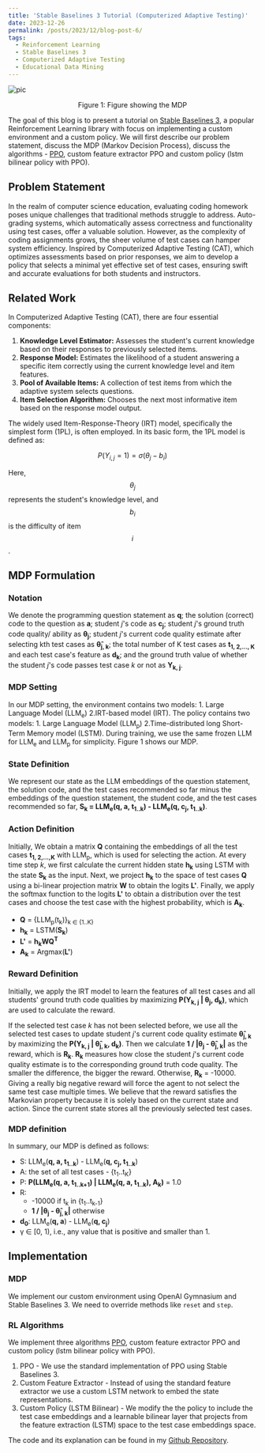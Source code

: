 ```yaml
---
title: 'Stable Baselines 3 Tutorial (Computerized Adaptive Testing)'
date: 2023-12-26
permalink: /posts/2023/12/blog-post-6/
tags:
  - Reinforcement Learning
  - Stable Baselines 3
  - Computerized Adaptive Testing 
  - Educational Data Mining 
---
```


![pic](https://github.com/Nish-19/SB3-tutorial/assets/41947720/cc050964-5e21-43a2-8a14-a13654b68d6d)

<figcaption style="text-align: center;">Figure 1: Figure showing the MDP</figcaption>

The goal of this blog is to present a tutorial on [Stable Baselines 3](https://stable-baselines3.readthedocs.io/en/master/), a popular Reinforcement Learning library with focus on implementing a custom environment and a custom policy. We will first describe our problem statement, discuss the MDP (Markov Decision Process), discuss the algorithms - [PPO](https://openai.com/research/openai-baselines-ppo), custom feature extractor PPO and custom policy (lstm bilinear policy with PPO). 

## Problem Statement 

In the realm of computer science education, evaluating coding homework poses unique challenges that traditional methods struggle to address. Auto-grading systems, which automatically assess correctness and functionality using test cases, offer a valuable solution. However, as the complexity of coding assignments grows, the sheer volume of test cases can hamper system efficiency. Inspired by Computerized Adaptive Testing (CAT), which optimizes assessments based on prior responses, we aim to develop a policy that selects a minimal yet effective set of test cases, ensuring swift and accurate evaluations for both students and instructors.

## Related Work

In Computerized Adaptive Testing (CAT), there are four essential components:

1. **Knowledge Level Estimator:** Assesses the student's current knowledge based on their responses to previously selected items.
2. **Response Model:** Estimates the likelihood of a student answering a specific item correctly using the current knowledge level and item features.
3. **Pool of Available Items:** A collection of test items from which the adaptive system selects questions.
4. **Item Selection Algorithm:** Chooses the next most informative item based on the response model output.

The widely used Item-Response-Theory (IRT) model, specifically the simplest form (1PL), is often employed. In its basic form, the 1PL model is defined as:

$$ P(Y_{i, j} = 1) = \sigma(\theta_j - b_i) $$

Here, $$\theta_j$$ represents the student's knowledge level, and $$b_i$$  is the difficulty of item $$i$$.


## MDP Formulation

### Notation
We denote the programming question statement as **q**; the solution (correct) code to the question as **a**; student *j*'s code as **c<sub>j</sub>**; student *j*'s ground truth code quality/ ability as **θ<sub>j</sub>**; student *j*'s current code quality estimate after selecting kth test cases as **θ̂<sub>j, k</sub>**; the total number of K test cases as **t<sub>1, 2,..., K</sub>** and each test case's feature as **d<sub>k</sub>**; and the ground truth value of whether the student *j*'s code passes test case *k* or not as **Y<sub>k, j</sub>**.

### MDP Setting
In our MDP setting, the environment contains two models: 1. Large Language Model (LLM<sub>e</sub>) 2.IRT-based model (IRT). The policy contains two models: 1. Large Language Model (LLM<sub>p</sub>) 2.Time-distributed long Short-Term Memory model (LSTM). During training, we use the same frozen LLM for LLM<sub>e</sub> and LLM<sub>p</sub> for simplicity. Figure 1 shows our MDP. 

### State Definition
We represent our state as the LLM embeddings of the question statement, the solution code, and the test cases recommended so far minus the embeddings of the question statement, the student code, and the test cases recommended so far, **S<sub>k</sub> = LLM<sub>e</sub>(q, a, t<sub>1..k</sub>) - LLM<sub>e</sub>(q, c<sub>j</sub>, t<sub>1..k</sub>)**.

### Action Definition
Initially, We obtain a matrix **Q** containing the embeddings of all the test cases **t<sub>1, 2,...,K</sub>** with LLM<sub>p</sub>, which is used for selecting the action. At every time step *k*, we first calculate the current hidden state **h<sub>k</sub>** using LSTM with the state **S<sub>k</sub>** as the input. Next, we project **h<sub>k</sub>** to the space of test cases **Q** using a bi-linear projection matrix **W** to obtain the logits **L'**. Finally, we apply the softmax function to the logits **L'** to obtain a distribution over the test cases and choose the test case with the highest probability, which is **A<sub>k</sub>**.

- **Q** = {LLM<sub>p</sub>(t<sub>k</sub>)}<sub>k ∈ {1..K}</sub>
- **h<sub>k</sub>** = LSTM(**S<sub>k</sub>**)
- **L'** = **h<sub>k</sub>WQ<sup>T</sup>**
- **A<sub>k</sub>** = Argmax(**L'**)

### Reward Definition
Initially, we apply the IRT model to learn the features of all test cases and all students' ground truth code qualities by maximizing **P(Y<sub>k, j</sub> \| θ<sub>j</sub>, d<sub>k</sub>)**, which are used to calculate the reward.

If the selected test case *k* has not been selected before, we use all the selected test cases to update student *j*'s current code quality estimate **θ̂<sub>j, k</sub>** by maximizing the **P(Y<sub>k, j</sub> \| θ̂<sub>j, k</sub>, d<sub>k</sub>)**. Then we calculate **1 / \|θ<sub>j</sub> - θ̂<sub>j, k</sub>\|** as the reward, which is **R<sub>k</sub>**. **R<sub>k</sub>** measures how close the student *j*'s current code quality estimate is to the corresponding ground truth code quality. The smaller the difference, the bigger the reward. Otherwise, **R<sub>k</sub>** = -10000. Giving a really big negative reward will force the agent to not select the same test case multiple times. We believe that the reward satisfies the Markovian property because it is solely based on the current state and action. Since the current state stores all the previously selected test cases.

### MDP definition
In summary, our MDP is defined as follows:

- S: LLM<sub>e</sub>(**q, a, t<sub>1..k</sub>**) - LLM<sub>e</sub>(**q, c<sub>j</sub>, t<sub>1..k</sub>**)
- A: the set of all test cases - {t<sub>1</sub>..t<sub>K</sub>}
- P: **P(LLM<sub>e</sub>(q, a, t<sub>1..k+1</sub>) \| LLM<sub>e</sub>(q, a, t<sub>1..k</sub>), A<sub>k</sub>)** = 1.0
- R:
    - -10000 if t<sub>k</sub> in {t<sub>1</sub>..t<sub>k-1</sub>}
    - **1 / \|θ<sub>j</sub> - θ̂<sub>j, k</sub>\|** otherwise
- **d<sub>0</sub>**: LLM<sub>e</sub>(**q, a**) - LLM<sub>e</sub>(**q, c<sub>j</sub>**)
- γ ∈ [0, 1), i.e., any value that is positive and smaller than 1.

## Implementation 

### MDP 
We implement our custom environment using OpenAI Gymnasium and Stable Baselines 3. We need to override methods like ```reset``` and ```step```. 


### RL Algorithms

We implement three algorithms [PPO](https://openai.com/research/openai-baselines-ppo), custom feature extractor PPO and custom policy (lstm bilinear policy with PPO). 

1. PPO - We use the standard implementation of PPO using Stable Baselines 3. 
2. Custom Feature Extractor - Instead of using the standard feature extractor we use a custom LSTM network to embed the state representations. 
3. Custom Policy (LSTM Bilinear) - We modify the the policy to include the test case embeddings and a learnable bilinear layer that projects from the feature extraction (LSTM) space to the test case embeddings space. 

The code and its explanation can be found in my [Github Repository](https://github.com/Nish-19/SB3-tutorial/tree/main).